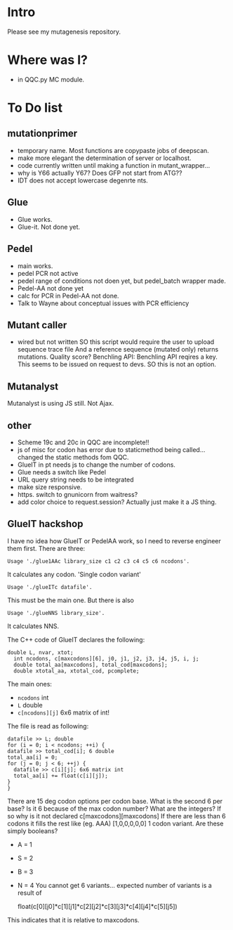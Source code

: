 # Intro
Please see my mutagenesis repository.

# Where was I?
* in QQC.py MC module.

# To Do list
## mutationprimer
* temporary name. Most functions are copypaste jobs of deepscan.
* make more elegant the determination of server or localhost.
* code currently written until making a function in mutant_wrapper...
* why is Y66 actually Y67? Does GFP not start from ATG??
* IDT does not accept lowercase degenrte nts.

## Glue
* Glue works.
* Glue-it. Not done yet.

## Pedel
* main works.
* pedel PCR not active
* pedel range of conditions not doen yet, but pedel_batch wrapper made.
* Pedel-AA not done yet
* calc for PCR in Pedel-AA not done.
* Talk to Wayne about conceptual issues with PCR efficiency

## Mutant caller
* wired but not written
SO this script would require the user to upload sequence trace file
And a reference sequence (mutated only)
returns mutations. Quality score?
Benchling API: Benchling API reqires a key. This seems to be issued on request to devs. SO this is not an option.

## Mutanalyst
Mutanalyst is using JS still. Not Ajax.

## other
* Scheme 19c and 20c in QQC are incomplete!!
* js of misc for codon has error due to staticmethod being called... changed the static methods fom QQC.
* GlueIT in pt needs js to change the number of codons.
* Glue needs a switch like Pedel
* URL query string needs to be integrated
* make size responsive.
* https. switch to gnunicorn from waitress?
* add color choice to request.session? Actually just make it a JS thing.


## GlueIT hackshop
I have no idea how GlueIT or PedelAA work, so I need to reverse engineer them first.
There are three:

    Usage './glue1AAc library_size c1 c2 c3 c4 c5 c6 ncodons'.

It calculates any codon. 'Single codon variant'

    Usage './glueITc datafile'.

This must be the main one.
But there is also

    Usage './glueNNS library_size'.

It calculates NNS.

The C++ code of GlueIT declares the following:

    double L, nvar, xtot;
      int ncodons, c[maxcodons][6], j0, j1, j2, j3, j4, j5, i, j;
      double total_aa[maxcodons], total_cod[maxcodons];
      double xtotal_aa, xtotal_cod, pcomplete;

The main ones:
* `ncodons` int
* `L` double
* `c[ncodons][j]` 6x6 matrix of int!

The file is read as following:

    datafile >> L; double
    for (i = 0; i < ncodons; ++i) {
    datafile >> total_cod[i]; 6 double
    total_aa[i] = 0;
    for (j = 0; j < 6; ++j) {
      datafile >> c[i][j]; 6x6 matrix int
      total_aa[i] += float(c[i][j]);
    }
    }

There are 15 deg codon options per codon base. What is the second 6 per base?
Is it 6 because of the max codon number? What are the integers? If so why is it not declared c[maxcodons][maxcodons]
If there are less than 6 codons it fills the rest like (eg. AAA) [1,0,0,0,0,0] 1 codon variant.
Are these simply booleans?
* A = 1
* S = 2
* B = 3
* N = 4
You cannot get 6 variants...
expected number of variants is a result of

    float(c[0][j0]*c[1][j1]*c[2][j2]*c[3][j3]*c[4][j4]*c[5][j5])

This indicates that it is relative to maxcodons.

